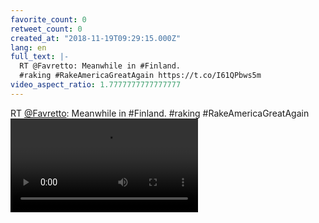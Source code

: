 ```yaml
---
favorite_count: 0
retweet_count: 0
created_at: "2018-11-19T09:29:15.000Z"
lang: en
full_text: |-
  RT @Favretto: Meanwhile in #Finland. 
  #raking #RakeAmericaGreatAgain https://t.co/I61QPbws5m
video_aspect_ratio: 1.7777777777777777
---
```


RT [@Favretto](https://twitter.com/Favretto): Meanwhile in #Finland. #raking
#RakeAmericaGreatAgain
![Embedded Video](https://twitter-media-coderbyheart.s3.eu-north-1.amazonaws.com/1064450520415420416-DsVH5sfWoAAblfB.mp4)
